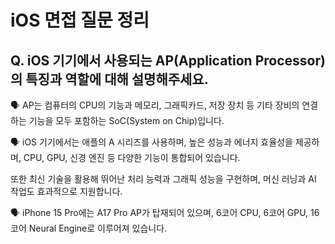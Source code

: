 # iOS 면접 질문 정리

## Q. iOS 기기에서 사용되는 AP(Application Processor)의 특징과 역할에 대해 설명해주세요.

🗣️ AP는 컴퓨터의 CPU의 기능과 메모리, 그래픽카드, 저장 장치 등 기타 장비의 연결하는 기능을 모두 포함하는 SoC(System on Chip)입니다.

🗣️ iOS 기기에서는 애플의 A 시리즈를 사용하며,  높은 성능과 에너지 효율성을 제공하며, CPU, GPU, 신경 엔진 등 다양한 기능이 통합되어 있습니다.

또한 최신 기술을 활용해 뛰어난 처리 능력과 그래픽 성능을 구현하며, 머신 러닝과 AI 작업도 효과적으로 지원합니다.

🗣️ iPhone 15 Pro에는 A17 Pro AP가 탑재되어 있으며, 6코어 CPU, 6코어 GPU, 16코어 Neural Engine로 이루어져 있습니다.
